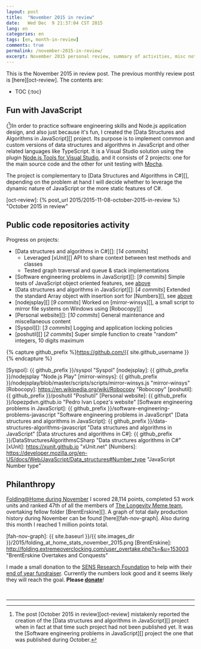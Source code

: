 ```yaml
---
layout: post
title:  "November 2015 in review"
date:   Wed Dec  9 21:37:04 CST 2015
lang: en
categories: en
tags: [en, month-in-review]
comments: true
permalink: /november-2015-in-review/
excerpt: November 2015 personal review, summary of activities, misc notes...
---
```


This is the November 2015 in review post. The previous monthly review post is
[here][oct-review].  The contents are:

* TOC
{:toc}

## Fun with JavaScript

([^1])In order to practice software engineering skills and Node.js application
design, and also just because it's fun, I created the [Data Structures and
Algorithms in JavaScript][] project. Its purpose is to implement common
and custom versions of data structures and algorithms in JavaScript and other
related languages like TypeScript.  It is a Visual Studio solution using the
plugin [Node.js Tools for Visual Studio][], and it consists of 2 projects: one
for the main source code and the other for unit testing with [Mocha][].

The project is complementary to [Data Structures and Algorithms in C#][],
depending on the problem at hand I will decide whether to leverage the dynamic
nature of JavaScript or the more static features of C#.

[^1]: The post [October 2015 in review][oct-review] mistakenly reported the creation of the [Data structures and algorithms in JavaScript][] project when in fact at that time such project had not been published yet. It was the [Software engineering problems in JavaScript][] project the one that was published during October.

[Node.js Tools for Visual Studio]: https://www.visualstudio.com/features/node-js-vs "Node.js Tools for Visual Studio"
[Mocha]: https://mochajs.org/ "Mocha"
[oct-review]: {% post_url 2015/2015-11-08-october-2015-in-review %} "October 2015 in review"

## Public code repositories activity ###################################

Progress on projects:

- [Data structures and algorithms in C#][]: [*14 commits*]
  - Leveraged [xUnit][] API to share context between test methods and classes
  - Tested graph traversal and queue & stack implementations
- [Software engineering problems in JavaScript][]: [*9 commits*] Simple tests
  of JavaScript object oriented features, see [above](#fun-with-javascript)
- [Data structures and algorithms in JavaScript][]: [*4 commits*] Extended the
  standard Array object with insertion sort for [Numbers][], see
  [above](#fun-with-javascript)
- [nodejsplay][] [*9 commits*] Worked on [mirror-winsys][], a small script to
  mirror file systems on Windows using [Robocopy][]
- [Personal website][]: [*10 commits*] General maintenance and miscellaneous
  content
- [Syspol][]: [*3 commits*] Logging and application locking policies
- [poshutil][] [*2 commits*] Super simple function to create "random" integers,
  10 digits maximum

{% capture github_prefix %}https://github.com/{{ site.github_username }}{% endcapture %}

[Syspol]: {{ github_prefix }}/syspol "Syspol"
[nodejsplay]: {{ github_prefix }}/nodejsplay "Node.js Play"
[mirror-winsys]:  {{ github_prefix }}/nodejsplay/blob/master/scripts/scripts/mirror-winsys.js "mirror-winsys"
[Robocopy]: https://en.wikipedia.org/wiki/Robocopy "Robocopy"
[poshutil]: {{ github_prefix }}/poshutil "Poshutil"
[Personal website]: {{ github_prefix }}/lopezpdvn.github.io "Pedro Ivan Lopez's website"
[Software engineering problems in JavaScript]: {{ github_prefix }}/software-engineering-problems-javascript "Software engineering problems in JavaScript"
[Data structures and algorithms in JavaScript]: {{ github_prefix }}/data-structures-algorithms-javascript "Data structures and algorithms in JavaScript"
[Data structures and algorithms in C#]: {{ github_prefix }}/DataStructuresAlgorithmsCSharp "Data structures algorithms in C#"
[xUnit]: https://xunit.github.io "xUnit.net"
[Numbers]: https://developer.mozilla.org/en-US/docs/Web/JavaScript/Data_structures#Number_type "JavaScript Number type"

## Philanthropy #######################################################

[Folding@Home during November][fah-stats] I scored 28,114 points, completed 53
work units and ranked 47th of all the members of [The Longevity Meme team][],
overtaking fellow folder [BrentErskine][].  A graph of total daily production
history during November can be found [here][fah-nov-graph]. Also during this
month I reached 1 million points total.

[fah-stats]: http://folding.extremeoverclocking.com/user_summary.php?s=&u=648628 "dreilopz - User Summary - EXTREME Overclocking Folding @ Home Stats"
[The Longevity Meme team]: http://folding.extremeoverclocking.com/user_list.php?s=&t=32461 "The Longevity Meme Individual Users List"
[fah-nov-graph]: {{ site.baseurl }}/{{ site.images_dir }}/2015/folding_at_home_stats_november_2015.png
[BrentErskine]: http://folding.extremeoverclocking.com/user_overtake.php?s=&u=153003 "BrentErskine Overtakes and Conquests"

I made a small donation to the [SENS Research Foundation][] to help with their
[end of year fundraiser][fundraiser]. Currently the numbers look good and it
seems likely they will reach the goal. **Please [donate][]**!

[donate]: http://sens.org/donate "Donate | SENS Research Foundation"
[SENS Research Foundation]: http://sens.org "SENS Research Foundation"
[fundraiser]: https://www.fightaging.org/archives/2015/09/the-2015-fight-aging-matching-fundraiser-for-sens-rejuvenation-research-starts-on-october-1st.php "The 2015 Fight Aging! Matching Fundraiser for SENS Rejuvenation Research Starts on October 1st"

<br/>

---
